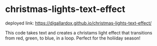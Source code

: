 # christmas-lights-text-effect

deployed link: https://digallardox.github.io/christmas-lights-text-effect/

This code takes text and creates a christams light effect that transitions from red, green, to blue, in a loop. Perfect for the holiiday season!
